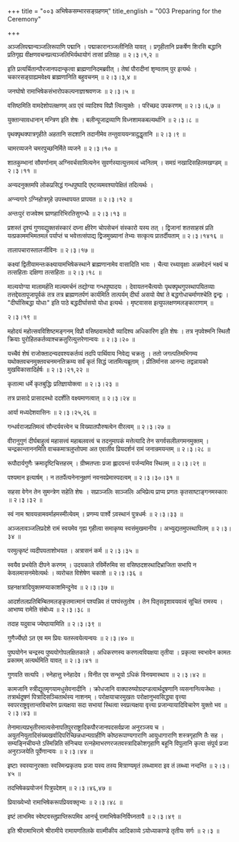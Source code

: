 +++
title = "००३ अभिषेकसम्भारसङ्ग्रहणम्"
title_english = "003 Preparing for the Ceremony"

+++


अञ्जलिपद्मान्यञ्जलिरूपाणि पद्मानि । पद्माकारानञ्जलीनिति यावत् ।
प्रगृहीतानि प्रकर्षेण शिरसि बद्धानि प्रतिगृह्य
वीक्षणवचनप्रत्यञ्जलिभिर्यथायोगं तासां प्रतिग्रहः  ॥  २।३।१,२  ॥   

  

इति प्रत्यर्चितान्पौरजानपदान्कृत्वा ब्राह्मणानिदमब्रवीत् । तेषां
पौरादीनां शृण्वताम् पुर इत्यर्थः । चकारसङ्ग्राह्यमवेक्ष्य ब्राह्मणानिति
बहुवचनम्  ॥  २।३।३,४ ॥   

  

जनघोषो रामाभिषेकसंभारोपकल्पनाज्ञाश्रवणजः  ॥  २।३।५  ॥   

  

वसिष्ठमिति वामदेशोपलक्षणम् अग्र एवं व्यादिश्य विप्रौ त्वित्युक्तेः ।
परिच्छद उपकरणम्  ॥  २।३।६,७  ॥   

  

युक्तान्सावधानान् मन्त्रिण इति शेषः । बलीन्पूजाद्रव्याणि
विध्नशामकबल्यर्थानि  ॥  २।३।८  ॥   

  

पृथक्पृथक्पात्रगृहीते अहतानि सदशानि तदानीमेव तन्तुवाययन्त्रादुद्धृतानि
 ॥  २।३।९  ॥   

  

चामरव्यजने चमरपुच्छनिर्मिते व्यजने  ॥  २।३।१०  ॥   

  

शातकुम्भानां सौवर्णानाम् अग्निवर्चसामित्यनेन सुवर्णस्यात्युत्तमत्वं
ध्वनितम् । समग्रं नखादिसहितमखण्डम्  ॥  २।३।११  ॥   

  

अन्यदनुक्तमपि लोकप्रसिद्धं गन्धपुष्पादि एष्टव्यमवश्यापेक्षितं तदित्यर्थः
।  

अग्न्यगारे ऽग्निहोत्रगृहे उपस्थापयत प्रापयत  ॥  २।३।१२  ॥   

  

अन्तःपुरं राजवेश्म घ्राणहारिभिरतिसुगन्धैः  ॥  २।३।१३  ॥   

  

प्रशस्तं दृश्यं गुणवद्युक्तसंस्कारं दघ्ना क्षीरेण चोपसेचनं संस्कारो यस्य
तत् । द्विजानां शतसाहस्रं प्रति यत्प्रकाममभिमतमलं पर्याप्तं च
भवेत्तत्संपाद्य द्विजमुख्यानां तेभ्यः सत्कृत्य प्रातर्दीयताम्  ॥ 
२।३।१४१६  ॥   

  

तालापचारास्तालजीविनः  ॥  २।३।१७  ॥   

  

कक्ष्यां द्वितीयामन्तःकक्ष्यायामभिषेकस्थाने ब्राह्मणानामेव वासादिति भावः
। चैत्या रथ्यावृक्षाः अन्नमोदनं भक्ष्यं च तत्सहिताः दक्षिणा तत्सहिताः  ॥ 
२।३।१८  ॥   

  

माल्ययोग्या मालामर्हति माल्यमर्चनं तद्योग्या गन्धपुष्पादयः ।
देवायतनचैत्ययोः पृथक्पृथगुपस्थापयितव्याः तत्तद्देवतापूजापूर्वकं तत्र
तत्र ब्राह्मणतर्पणं कार्यमिति तात्पर्यम् दीर्घा असयो येषां ते
बद्धगोधाचर्माणश्चेति द्वन्द्वः । "दीर्घासिबद्धा योधाः" इति पाठे
बद्धदीर्घासयो योधा इत्यर्थः । मृष्टवासस इत्युपलक्षणमलङ्काराणाम्  ॥   

२।३।१९  ॥   

महोदयं महोत्सवविशिष्टमङ्गनम् विप्रौ वसिष्ठवामदेवौ व्यादिश्य अधिकारिण इति
शेषः । तत्र नृपवेश्मनि स्थितौ क्रियाः
पुरोहितकर्तव्याश्चक्रतुरित्युत्तरेणान्वयः  ॥  २।३।२०  ॥   

  

यच्चैवं शेषं राजोक्तादन्यदवश्यकर्तव्यं तदपि पार्थिवाय निवेद्य चक्रतुः ।
ततो जगत्पतिमभिगम्य यथोक्तवचनमुक्तवचनमनतिक्रम्य सर्वं कृतं सिद्धं
जातमित्यब्रूताम् । प्रीतिर्मानस आनन्दः तद्वन्नायको मुखविकासादिर्हर्षः  ॥ 
२।३।२१,२२  ॥   

  

कृतात्मा धर्मे कृतबुद्धिः प्रतिज्ञायोक्त्वा  ॥  २।३।२३  ॥   

  

तत्र प्रासादे प्रासादस्थो ददर्शेति वक्ष्यमाणत्वात्  ॥  २।३।२४  ॥   

  

आर्या मध्यदेशवासिनः  ॥  २।३।२५,२६  ॥   

  

गन्धर्वराजप्रतिमत्वं सौन्दर्यवत्त्वेन च विख्यातपौरुषत्वेन वीरत्वम्  ॥ 
२।३।२७  ॥   

  

वीरानुगुणं दीर्घबाहुत्वं महासत्त्वं महाबलवत्त्वं च तदनुमापकं मत्तेत्यादि
तेन सगर्वसलीलगमनमुक्तम् । चन्द्रकान्ताननमिति वाचकमात्रलुप्तोपमा अत
एवातीव प्रियदर्शनं रामं जनान्रमयन्तम्  ॥  २।३।२८  ॥   

  

रूपौदार्यगुणैः क्रमादृष्टिचित्तहरम् । ग्रीष्मतप्ताः प्रजा ह्लादयन्तं
पर्जन्यमिव स्थितम्  ॥  २।३।२९  ॥   

  

पश्यमान इत्यार्षम् । न ततर्पेत्यनेनानुक्षणं नवनवप्रेमास्पदत्वम्  ॥ 
२।३।३०।३१ ॥   

  

सहसा वेगेन तेन सुमन्त्रेण सहेति शेषः । सप्राञ्जलिः साञ्जलिः अभिप्रेत्य
प्राप्य प्रणतः कृतसाष्टाङ्गनमस्कारः  ॥  २।३।३२  ॥   

  

स्वं नाम श्रावयन्रामवर्माहमस्मीत्येवम् । प्रणम्य पार्श्वे ऽवस्थानं
पुत्रधर्मः  ॥  २।३।३३  ॥   

  

अञ्जलावञ्जलिप्रदेशे रामं स्वयमेव गृह्य गृहीत्वा समाकृष्य स्वसंमुखमानीय ।
अभ्युद्यतमुपस्थापितम्  ॥  २।३।३४  ॥   

  

परमुत्कृष्टं व्यदीपयताशोभयत । अत्रासनं कर्म  ॥  २।३।३५  ॥   

  

स्वयैव प्रभयेति दीपने करणम् । उदयकाले रविर्मेरुमिव सा
वसिष्ठदशरथादिभ्राजिता सभापि न केवलमासनमेवेत्यर्थः । व्यरोचत विशेषेण
चकाशे  ॥  २।३।३६  ॥   

  

ग्रहनक्षत्रादियुक्तमप्याकाशमिन्दुनेव  ॥  २।३।३७  ॥   

  

आदर्शतलप्रतिबिम्बितमलङ्कृतमात्मानं पश्यन्निव तं पश्यंस्तुतोष । तेन
पितृसदृशावयवत्वं सूचितं रामस्य । आभाष्य रामेति संबोध्य  ॥  २।३।३८  ॥   

  

तदाह यदुवाच ज्येष्ठायामिति  ॥  २।३।३९  ॥   

  

गुणैर्ज्येष्ठो ऽत एव मम प्रियः यतस्त्वयेत्यन्वयः  ॥  २।३।४०  ॥   

  

पुष्पयोगेन चन्द्रस्य पुष्ययोगोपलक्षितकाले । अधिकरणस्य करणत्वविवक्षया
तृतीया । प्रकृत्या स्वभावेन कामतः प्रकामम् अत्यर्थमिति यावत्  ॥  २।३।४१
 ॥   

  

गुणवति सत्यपि । स्नेहात्तु स्नेहादेव । विनीत एव सन्भूयो ऽधिकं
विनयमास्थाय  ॥  २।३।४२  ॥   

  

कामजानि स्त्रीद्यूतमृगयामधुसेवनादीनि । क्रोधजानि
वाक्पारुष्योग्रदण्डत्वार्थदूषणानि व्यसनानित्यजेथाः । तत्रार्थदूषणं
पित्रादिसञ्चितार्थस्य नाशनम् । परोक्षयाचारमुखतः परोक्षानुभवसिद्ध्या
वृत्त्या स्वपरराष्ट्रवृत्तान्तविचारेण प्रत्यक्षया सदा सभायां स्थित्वा
स्वप्रत्यक्षया वृत्त्या प्रजान्यायादिविचारेण युक्तो भव  ॥  २।३।४३  ॥   

  

तेनामात्यप्रभृतीरमात्यसेनापतिपुरराष्ट्रादिकपौरजानपदसर्वप्रजा अनुरञ्जय च
। अयुतनियुतादिसंख्यखर्वादिपरिच्छिन्नधान्यग्राहीणि कोष्ठरूपाण्यगाराणि
आयुधागाराणि शस्त्रगृहाणि तैः सह । सम्यङ्निचीयन्ते ऽस्मिन्निति संनिचया
रत्नहेमाभरणरजतवस्त्रादिकोशगृहाणि बहूनि विपुलानि कृत्वा संपूर्य प्रजा
अनुरञ्जयेति पूर्वेणान्वयः  ॥  २।३।४४  ॥   

  

इष्टाः स्वस्यानुरक्ताः स्वस्मिन्प्रकृतयः प्रजा यस्य तस्य मित्राण्यमृतं
लब्ध्वामरा इव तं लब्ध्वा नन्दन्ति  ॥  २।३।४५  ॥   

  

तदभिषेकप्रयोजनं पित्रुपदेशम्  ॥  २।३।४६,४७  ॥   

  

प्रियाख्येभ्यो रामाभिषेकरूपप्रियवक्तृभ्यः  ॥  २।३।४८  ॥   

  

इष्टं लाभमिव स्वेष्टवस्तुप्राप्तिरूपमिव आनर्चू रामाभिषेकनिर्विघ्नतायै  ॥ 
२।३।४९  ॥   

  

इति श्रीरामाभिरामे श्रीरामीये रामायणतिलके वाल्मीकीय आदिकाव्ये
ऽयोध्याकाण्डे तृतीयः सर्गः  ॥  २।३  ॥   

  

  


